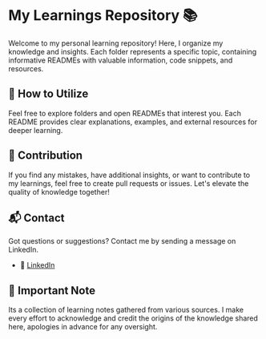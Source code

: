 # My Learnings Repository 📚 
   
Welcome to my personal learning repository! Here, I organize my knowledge and insights. Each folder represents a specific topic, containing informative READMEs with valuable information, code snippets, and resources.

## 📝 How to Utilize

Feel free to explore folders and open READMEs that interest you. Each README provides clear explanations, examples, and external resources for deeper learning.

## 🤝 Contribution

If you find any mistakes, have additional insights, or want to contribute to my learnings, feel free to create pull requests or issues. Let's elevate the quality of knowledge together!

## 📬 Contact

Got questions or suggestions? Contact me by sending a message on LinkedIn.

- ‍💼 [LinkedIn](https://www.linkedin.com/in//)

## 🛑 Important Note

Its a collection of learning notes gathered from various sources. I make every effort to acknowledge and credit the origins of the knowledge shared here, apologies in advance for any oversight.
